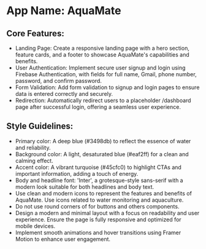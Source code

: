 # **App Name**: AquaMate

## Core Features:

- Landing Page: Create a responsive landing page with a hero section, feature cards, and a footer to showcase AquaMate's capabilities and benefits.
- User Authentication: Implement secure user signup and login using Firebase Authentication, with fields for full name, Gmail, phone number, password, and confirm password.
- Form Validation: Add form validation to signup and login pages to ensure data is entered correctly and securely.
- Redirection: Automatically redirect users to a placeholder /dashboard page after successful login, offering a seamless user experience.

## Style Guidelines:

- Primary color: A deep blue (#3498db) to reflect the essence of water and reliability.
- Background color: A light, desaturated blue (#eaf2ff) for a clean and calming effect.
- Accent color: A vibrant turquoise (#45cfc0) to highlight CTAs and important information, adding a touch of energy.
- Body and headline font: 'Inter', a grotesque-style sans-serif with a modern look suitable for both headlines and body text.
- Use clean and modern icons to represent the features and benefits of AquaMate. Use icons related to water monitoring and aquaculture.
- Do not use round corners of for buttons and others components.
- Design a modern and minimal layout with a focus on readability and user experience. Ensure the page is fully responsive and optimized for mobile devices.
- Implement smooth animations and hover transitions using Framer Motion to enhance user engagement.